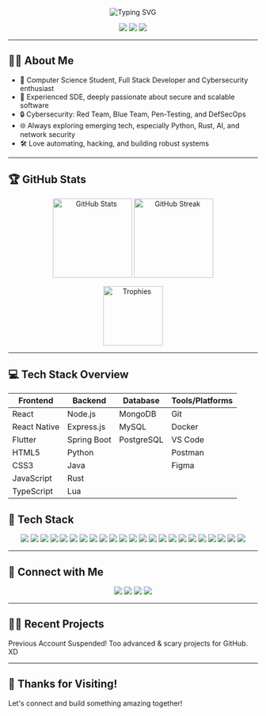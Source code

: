 <!-- Profile Header -->
<p align="center">
  <img src="https://readme-typing-svg.demolab.com/?lines=Hey,+I'm+Yash+Mishra!;Software+Engineer+%7C+Cybersecurity+Specialist+%7C+Always+Learning...;&center=true&width=900&height=40&color=1ABC9C&vCenter=true" alt="Typing SVG" />
</p>

<p align="center">
  <img src="https://img.shields.io/badge/Software%20Engineer-blue.svg?style=flat-square&logo=github" />
  <img src="https://img.shields.io/badge/Cybersecurity-Expert-green.svg?style=flat-square&logo=security" />
  <img src="https://visitor-badge.laobi.icu/badge?page_id=<your_github_username>" />
</p>

---

## 🧑‍💻 About Me

- 🌱 Computer Science Student, Full Stack Developer and Cybersecurity enthusiast
- 💼 Experienced SDE, deeply passionate about secure and scalable software
- 🔒 Cybersecurity: Red Team, Blue Team, Pen-Testing, and DefSecOps
- 🌐 Always exploring emerging tech, especially Python, Rust, AI, and network security
- 🛠️ Love automating, hacking, and building robust systems

---

## 🏆 GitHub Stats

<p align="center">
  <img src="https://github-readme-stats.vercel.app/api?username=yashmshr&show_icons=true&theme=github_dark&count_private=true" alt="GitHub Stats" height="160"/>
  <img src="https://streak-stats.demolab.com?user=yashmshr&theme=highcontrast&hide_border=true" alt="GitHub Streak" height="160"/>
</p>
<p align="center">
  <img src="https://github-profile-trophy.vercel.app/?username=yashmshr&theme=matrix&no-bg=true&margin-w=15" alt="Trophies" height="120"/>
</p>

---

## 💻 Tech Stack Overview

| Frontend | Backend | Database | Tools/Platforms |
|---------------------|----------------------------|-----------------------------|----------------------------------|
| React | Node.js | MongoDB | Git |
| React Native | Express.js | MySQL | Docker |
| Flutter | Spring Boot | PostgreSQL | VS Code |
| HTML5 | Python | | Postman |
| CSS3 | Java | | Figma |
| JavaScript | Rust | | |
| TypeScript | Lua | | |


## 🚀 Tech Stack

<p align="center">
  <img src="https://img.shields.io/badge/Python-3670A0?style=for-the-badge&logo=python&logoColor=ffdd54"/>
  <img src="https://img.shields.io/badge/C-00599C?style=for-the-badge&logo=c&logoColor=white"/>
  <img src="https://img.shields.io/badge/Rust-000000?style=for-the-badge&logo=rust&logoColor=white"/>
  <img src="https://img.shields.io/badge/Lua-2C2D72?style=for-the-badge&logo=lua&logoColor=white"/>
  <img src="https://img.shields.io/badge/Java-007396?style=for-the-badge&logo=java&logoColor=white"/>
  <img src="https://img.shields.io/badge/HTML5-E34F26?style=for-the-badge&logo=html5&logoColor=white"/>
  <img src="https://img.shields.io/badge/CSS3-1572B6?style=for-the-badge&logo=css3&logoColor=white"/>
  <img src="https://img.shields.io/badge/JavaScript-F7DF1E?style=for-the-badge&logo=javascript&logoColor=black"/>
  <img src="https://img.shields.io/badge/TypeScript-3178C6?style=for-the-badge&logo=typescript&logoColor=white"/>
  <img src="https://img.shields.io/badge/Node.js-339933?style=for-the-badge&logo=nodedotjs&logoColor=white"/>
  <img src="https://img.shields.io/badge/Express.js-000000?style=for-the-badge&logo=express&logoColor=white"/>
  <img src="https://img.shields.io/badge/React-20232A?style=for-the-badge&logo=react&logoColor=61DAFB"/>
  <img src="https://img.shields.io/badge/React_Native-20232A?style=for-the-badge&logo=react&logoColor=61DAFB"/>
  <img src="https://img.shields.io/badge/Flutter-02569B?style=for-the-badge&logo=flutter&logoColor=white"/>
  <img src="https://img.shields.io/badge/Spring Boot-6DB33F?style=for-the-badge&logo=springboot&logoColor=white"/>
  <img src="https://img.shields.io/badge/MongoDB-47A248?style=for-the-badge&logo=mongodb&logoColor=white"/>
  <img src="https://img.shields.io/badge/MySQL-4479A1?style=for-the-badge&logo=mysql&logoColor=white"/>
  <img src="https://img.shields.io/badge/PostgreSQL-4169E1?style=for-the-badge&logo=postgresql&logoColor=white"/>
  <img src="https://img.shields.io/badge/Git-F05032?style=for-the-badge&logo=git&logoColor=white"/>
  <img src="https://img.shields.io/badge/Docker-2496ED?style=for-the-badge&logo=docker&logoColor=white"/>
  <img src="https://img.shields.io/badge/VS_Code-007ACC?style=for-the-badge&logo=visualstudiocode&logoColor=white"/>
  <img src="https://img.shields.io/badge/Postman-FF6C37?style=for-the-badge&logo=postman&logoColor=white"/>
  <img src="https://img.shields.io/badge/Figma-F24E1E?style=for-the-badge&logo=figma&logoColor=white"/>
</p>

---

## 🔗 Connect with Me

<p align="center">
  <a href="https://www.linkedin.com/in/yashmshr/" target="_blank"><img src="https://img.shields.io/badge/LinkedIn-blue?style=for-the-badge&logo=linkedin" /></a>
  <a href="mailto:<work.yashmshr@gmail.com>" target="_blank"><img src="https://img.shields.io/badge/Email-D14836?style=for-the-badge&logo=gmail&logoColor=white" /></a>
  <a href="https://t.me/yashmshr" target="_blank"><img src="https://img.shields.io/badge/Telegram-2CA5E0?style=for-the-badge&logo=telegram&logoColor=white" /></a>
  <a href="https://twitter.com/yashmshr" target="_blank"><img src="https://img.shields.io/badge/Twitter-1DA1F2?style=for-the-badge&logo=twitter&logoColor=white" /></a>
</p>

---

## 👨‍💻 Recent Projects

Previous Account Suspended! 
Too advanced & scary projects for GitHub. XD

---

## 🙏 Thanks for Visiting!

Let's connect and build something amazing together! 
